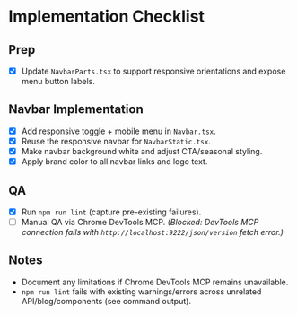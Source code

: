 # Implementation Checklist

## Prep
- [x] Update `NavbarParts.tsx` to support responsive orientations and expose menu button labels.

## Navbar Implementation
- [x] Add responsive toggle + mobile menu in `Navbar.tsx`.
- [x] Reuse the responsive navbar for `NavbarStatic.tsx`.
- [x] Make navbar background white and adjust CTA/seasonal styling.
- [x] Apply brand color to all navbar links and logo text.

## QA
- [x] Run `npm run lint` (capture pre-existing failures).
- [ ] Manual QA via Chrome DevTools MCP. *(Blocked: DevTools MCP connection fails with `http://localhost:9222/json/version` fetch error.)*

## Notes
- Document any limitations if Chrome DevTools MCP remains unavailable.
- `npm run lint` fails with existing warnings/errors across unrelated API/blog/components (see command output).

